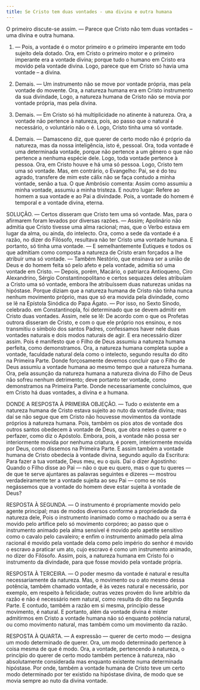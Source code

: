 ```yaml
---
title: Se Cristo tem duas vontades - uma divina e outra humana
---
```


O primeiro discute-se assim. — Parece que Cristo não tem duas vontades – uma divina e outra humana.  

1. — Pois, a vontade é o motor primeiro e o primeiro imperante em todo sujeito dela dotado. Ora, em Cristo o primeiro motor e o primeiro imperante era a vontade divina; porque tudo o humano em Cristo era movido pela vontade divina. Logo, parece que em Cristo só havia uma vontade – a divina.  

2. Demais. — Um instrumento não se move por vontade própria, mas pela vontade do movente. Ora, a natureza humana era em Cristo instrumento da sua divindade, Logo, a natureza humana de Cristo não se movia por vontade própria, mas pela divina.  

3. Demais. — Em Cristo só há multiplicidade no atinente à natureza. Ora, a vontade não pertence à natureza, pois, ao passo que o natural é necessário, o voluntário não o é. Logo, Cristo tinha uma só vontade.  

4. Demais. — Damasceno diz, que querer de certo modo não é próprio da natureza, mas da nossa inteligência, isto é, pessoal. Ora, toda vontade é uma determinada vontade, porque não pertence a um gênero o que não pertence a nenhuma espécie dele. Logo, toda vontade pertence à pessoa. Ora, em Cristo houve e há uma só pessoa. Logo, Cristo tem uma só vontade.  Mas, em contrário, o Evangelho: Pai, se é do teu agrado, transfere de mim este cálix não se faça contudo a minha vontade, senão a tua. O que Ambrósio comenta: Assim como assumiu a minha vontade, assumiu a minha tristeza. E noutro lugar: Refere ao homem a sua vontade e ao Pai a divindade. Pois, a vontade do homem é temporal e a vontade divina, eterna.  

SOLUÇÃO. — Certos disseram que Cristo tem uma só vontade. Mas, para o afirmarem foram levados por diversas razões. — Assim; Apolinário não admitia que Cristo tivesse uma alma racional; mas, que o Verbo estava em lugar da alma, ou ainda, do intelecto. Ora, como a sede da vontade é a razão, no dizer do Filósofo, resultava não ter Cristo uma vontade humana. E portanto, só tinha uma vontade. — E semelhantemente Eutiques e todos os que admitiam como composta a natureza de Cristo eram forçados a lhe atribuir uma só vontade. — Também Nestório, que ensinava ser a união de Deus e do homem feita só pelo afeto e pela vontade, admitia só uma vontade em Cristo. — Depois, porém, Macário, o patriarca Antioqueno, Ciro Alexandrino, Sérgio Constantinopolitano e certos sequazes deles atribuíam a Cristo uma só vontade, embora lhe atribuíssem duas naturezas unidas na hipóstase. Porque diziam que a natureza humana de Cristo não tinha nunca nenhum movimento próprio, mas que só era movida pela divindade, como se lê na Epístola Sinódica do Papa Ágato. — Por isso, no Sexto Sínodo, celebrado. em Constantinopla, foi determinado que se devem admitir em Cristo duas vontades. Assim, nele se lê: De acordo com o que os Profetas outrora disseram de Cristo, e com o que ele próprio nos ensinou, e nos transmitiu o símbolo dos santos Padres, confessamos haver nele duas vontades naturais e dois modos naturais de agir.  E era necessário dizer assim. Pois é manifesto que o Filho de Deus assumiu a natureza humana perfeita, como demonstramos. Ora, a natureza humana completa supõe a vontade, faculdade natural dela como o intelecto, segundo resulta do dito na Primeira Parte. Donde forçosamente devemos concluir que o Filho de Deus assumiu a vontade humana ao mesmo tempo que a natureza humana. Ora, pela assunção da natureza humana a natureza divina do Filho de Deus não sofreu nenhum detrimento; deve portanto ter vontade, como demonstramos na Primeira Parte. Donde necessariamente concluímos, que em Cristo há duas vontades, a divina e a humana.  

DONDE A RESPOSTA À PRIMEIRA OBJEÇÃO. — Tudo o existente em a natureza humana de Cristo estava sujeito ao nuto da vontade divina; mas daí se não segue que em Cristo não houvesse movimentos da vontade próprios à natureza humana. Pois, também os pios atos de vontade dos outros santos obedecem à vontade de Deus, que obra neles o querer e o perfazer, como diz o Apóstolo. Embora, pois, a vontade não possa ser interiormente movida por nenhuma criatura, é porem, interiormente movida por Deus, como dissemos na Primeira Parte. E assim também a vontade humana de Cristo obedecia à vontade divina, segundo aquilo da Escritura: Para fazer a tua vontade, Deus meu, eu o quis. Daí o dizer Agostinho: Quando o Filho disse ao Pai — não o que eu quero, mas o que tu queres — de que te serve ajuntares as palavras seguintes e dizeres — mostrou verdadeiramente ter a vontade sujeita ao seu Pai — como se nós negássemos que a vontade do homem deve estar sujeita à vontade de Deus?  

RESPOSTA À SEGUNDA. — O instrumento é propriamente movido pelo agente principal; mas de modos diversos conforme a propriedade da natureza dele, Pois o instrumento inanimado como o machado ou a serra é movido pelo artífice pelo só movimento corpóreo; ao passo que o instrumento animado pela alma sensível é movido pelo apetite sensitivo como o cavalo pelo cavaleiro; e enfim o instrumento animado pela alma racional é movido pela vontade dela como pelo império do senhor é movido o escravo a praticar um ato, cujo escravo é como um instrumento animado, no dizer do Filósofo. Assim, pois, a natureza humana em Cristo foi o instrumento da divindade, para que fosse movido pela vontade própria.  

RESPOSTA À TERCEIRA. — O poder mesmo da vontade é natural e resulta necessariamente da natureza. Mas, o movimento ou o ato mesmo dessa potência, também chamado vontade, é às vezes natural e necessário, por exemplo, em respeito à felicidade; outras vezes provém do livre arbítrio da razão e não é necessário nem natural, como resulta do dito na Segunda Parte. E contudo, também a razão em si mesma, princípio desse movimento, é natural. E portanto, além da vontade divina é mister admitirmos em Cristo a vontade humana não só enquanto potência natural, ou como movimento natural, mas também como um movimento da razão.  

RESPOSTA À QUARTA. — A expressão — querer de certo modo — designa um modo determinado de querer. Ora, um modo determinado pertence à coisa mesma de que é modo. Ora, a vontade, pertencendo à natureza, o princípio do querer de certo modo também pertence à natureza, não absolutamente considerada mas enquanto existente numa determinada hipóstase. Por onde, também a vontade humana de Cristo teve um certo modo determinado por ter existido na hipóstase divina, de modo que se movia sempre ao nuto da divina vontade.
